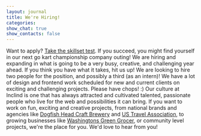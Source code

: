 ```yaml
---
layout: journal
title: We're Hiring!
categories: 
show_chat: true
show_contacts: false
---
```


Want to apply? <a href="http://smarterer.com/skillsets/join?t=xJOAHrlu" target="_blank">Take the skillset test</a>. If you succeed, you might find yourself in our next go kart championship company outing! We are hiring and expanding in what is going to be a very busy, creative, and challenging year ahead. If you think you have what it takes, hit us up! We are looking to hire two people for the position, and possibly a third (as an intern)! We have a lot of design and frontend work scheduled for new and current clients on exciting and challenging projects. Please have chops! :) Our culture at Inclind is one that has always attracted and cultivated talented, passionate people who live for the web and possibilities it can bring. If you want to work on fun, exciting and creative projects, from national brands and agencies like <a href="http://www.dogfish.com" target="_blank">Dogfish Head Craft Brewery</a> and <a href="http://ustravel.org" target="_blank">US Travel Association</a>, to growing businesses like <a href="http://www.washingtonsgreengrocer.com" target="_blank">Washingtons Green Grocer</a>, or community level projects, we&#39;re the place for you. We&#39;d love to hear from you!